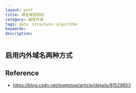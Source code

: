 ```yaml
---
layout: post
title: 域名微信防封
category: 编程开发
tags: data　structure／algorithm
keywords: 
description: 
---
```


## 启用内外域名两种方式

## Reference

* <https://blog.csdn.net/towtotow/article/details/81529653>
